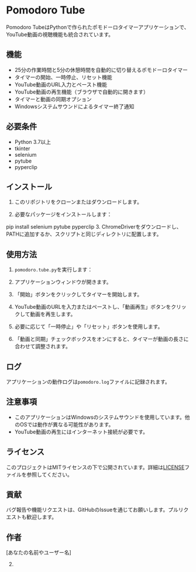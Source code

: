 # Pomodoro Tube

Pomodoro TubeはPythonで作られたポモドーロタイマーアプリケーションで、YouTube動画の視聴機能も統合されています。

## 機能

- 25分の作業時間と5分の休憩時間を自動的に切り替えるポモドーロタイマー
- タイマーの開始、一時停止、リセット機能
- YouTube動画のURL入力とペースト機能
- YouTube動画の再生機能（ブラウザで自動的に開きます）
- タイマーと動画の同期オプション
- Windowsシステムサウンドによるタイマー終了通知

## 必要条件

- Python 3.7以上
- tkinter
- selenium
- pytube
- pyperclip

## インストール

1. このリポジトリをクローンまたはダウンロードします。

2. 必要なパッケージをインストールします：

pip install selenium pytube pyperclip
3. ChromeDriverをダウンロードし、PATHに追加するか、スクリプトと同じディレクトリに配置します。

## 使用方法

1. `pomodoro.tube.py`を実行します：
2. アプリケーションウィンドウが開きます。

3. 「開始」ボタンをクリックしてタイマーを開始します。

4. YouTube動画のURLを入力またはペーストし、「動画再生」ボタンをクリックして動画を再生します。

5. 必要に応じて「一時停止」や「リセット」ボタンを使用します。

6. 「動画と同期」チェックボックスをオンにすると、タイマーが動画の長さに合わせて調整されます。

## ログ

アプリケーションの動作ログは`pomodoro.log`ファイルに記録されます。

## 注意事項

- このアプリケーションはWindowsのシステムサウンドを使用しています。他のOSでは動作が異なる可能性があります。
- YouTube動画の再生にはインターネット接続が必要です。

## ライセンス

このプロジェクトはMITライセンスの下で公開されています。詳細は[LICENSE](LICENSE)ファイルを参照してください。

## 貢献

バグ報告や機能リクエストは、GitHubのIssueを通じてお願いします。プルリクエストも歓迎します。

## 作者

[あなたの名前やユーザー名]

2. 

